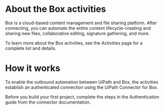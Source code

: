 ﻿# About the Box activities

Box is a cloud-based content management and file sharing platform. After connecting, you can automate the entire content lifecycle-creating and sharing new files, collaborative editing, signature gathering, and more.

To learn more about the Box activities, see the Activities page for a complete list and details.

# How it works

To enable the outbound automation between UiPath and Box, the activities establish an authenticated connection using the UiPath Connector for Box.

Before you build your first project, complete the steps in the Authentication guide from the connector documentation.
